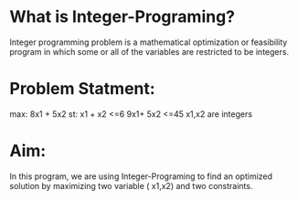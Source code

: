 # What is Integer-Programing?
Integer programming problem is a mathematical optimization or feasibility program in which some or all of the variables are restricted to be integers.
# Problem Statment:
max: 8x1 + 5x2
st:
x1 + x2 <=6
9x1+ 5x2 <=45
x1,x2 are integers
# Aim:
In this program, we are using Integer-Programing to find an optimized solution by maximizing two variable ( x1,x2) and two constraints.
